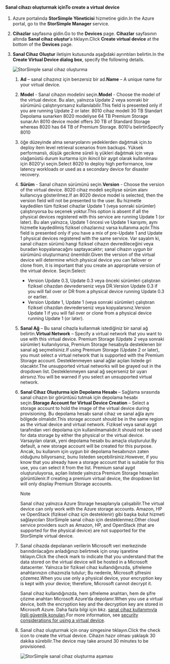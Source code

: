#### <a name="to-create-a-virtual-device"></a><span data-ttu-id="b67ad-101">Sanal cihazı oluşturmak için</span><span class="sxs-lookup"><span data-stu-id="b67ad-101">To create a virtual device</span></span>
1. <span data-ttu-id="b67ad-102">Azure portalında **StorSimple Yöneticisi** hizmetine gidin.</span><span class="sxs-lookup"><span data-stu-id="b67ad-102">In the Azure portal, go to the **StorSimple Manager** service.</span></span>
2. <span data-ttu-id="b67ad-103">**Cihazlar** sayfasına gidin.</span><span class="sxs-lookup"><span data-stu-id="b67ad-103">Go to the **Devices** page.</span></span> <span data-ttu-id="b67ad-104">**Cihazlar** sayfasının altında **Sanal cihaz oluştur**’a tıklayın.</span><span class="sxs-lookup"><span data-stu-id="b67ad-104">Click **Create virtual device** at the bottom of the **Devices** page.</span></span>
3. <span data-ttu-id="b67ad-105">**Sanal Cihaz Oluştur** iletişim kutusunda aşağıdaki ayrıntıları belirtin.</span><span class="sxs-lookup"><span data-stu-id="b67ad-105">In the **Create Virtual Device dialog box**, specify the following details.</span></span>
   
    ![StorSimple sanal cihaz oluşturma](./media/storsimple-create-virtual-device-u2/CreatePremiumsva1.png)
   
   1. <span data-ttu-id="b67ad-107">**Ad** – sanal cihazınız için benzersiz bir ad.</span><span class="sxs-lookup"><span data-stu-id="b67ad-107">**Name** – A unique name for your virtual device.</span></span>
   2. <span data-ttu-id="b67ad-108">**Model** - Sanal cihazın modelini seçin.</span><span class="sxs-lookup"><span data-stu-id="b67ad-108">**Model** - Choose the model of the virtual device.</span></span> <span data-ttu-id="b67ad-109">Bu alan, yalnızca Update 2 veya sonraki bir sürümünü çalıştırıyorsanız kullanılabilir.</span><span class="sxs-lookup"><span data-stu-id="b67ad-109">This field is presented only if you are running Update 2 or later.</span></span> <span data-ttu-id="b67ad-110">8010 cihaz modeli 30 TB Standart Depolama sunarken 8020 modeliyse 64 TB Premium Storage sunar.</span><span class="sxs-lookup"><span data-stu-id="b67ad-110">An 8010 device model offers 30 TB of Standard Storage whereas 8020 has 64 TB of Premium Storage.</span></span> <span data-ttu-id="b67ad-111">8010’u belirtin</span><span class="sxs-lookup"><span data-stu-id="b67ad-111">Specify 8010</span></span>
   3. <span data-ttu-id="b67ad-112">öğe düzeyinde alma senaryolarını yedeklerden dağıtmak için.</span><span class="sxs-lookup"><span data-stu-id="b67ad-112">to deploy item level retrieval  scenarios from backups.</span></span> <span data-ttu-id="b67ad-113">Yüksek performanslı, düşük gecikme süreli iş yükleri dağıtmak için veya olağanüstü durum kurtarma için ikincil bir aygıt olarak kullanılması için 8020’yi seçin.</span><span class="sxs-lookup"><span data-stu-id="b67ad-113">Select 8020 to deploy high performance, low latency workloads or used as a secondary device for disaster recovery.</span></span>
   4. <span data-ttu-id="b67ad-114">**Sürüm** - Sanal cihazın sürümünü seçin.</span><span class="sxs-lookup"><span data-stu-id="b67ad-114">**Version** - Choose the version of the virtual device.</span></span> <span data-ttu-id="b67ad-115">8020 cihaz modeli seçiliyse sürüm alanı kullanıcıya gösterilmez.</span><span class="sxs-lookup"><span data-stu-id="b67ad-115">If an 8020 device model is selected, then the version field will not be presented to the user.</span></span> <span data-ttu-id="b67ad-116">Bu hizmetle kaydedilen tüm fiziksel cihazlar Update 1 (veya sonraki sürümler) çalıştırıyorsa bu seçenek yoktur.</span><span class="sxs-lookup"><span data-stu-id="b67ad-116">This option is absent if all the physical devices registered with this service are running Update 1 (or later).</span></span> <span data-ttu-id="b67ad-117">Bu alan yalnızca, Update 1 öncesi ve Update 1 karışımı, aynı hizmetle kaydedilmiş fiziksel cihazlarınız varsa kullanıma açılır.</span><span class="sxs-lookup"><span data-stu-id="b67ad-117">This field is presented only if you have a mix of pre-Update 1 and Update 1 physical devices registered with the same service.</span></span> <span data-ttu-id="b67ad-118">Var sayalım ki, sanal cihazın sürümü hangi fiziksel cihazın devredileceğini veya buradan kopyalanacağını saptayacaktır; sanal cihazın uygun bir sürümünü oluşturmanız önemlidir.</span><span class="sxs-lookup"><span data-stu-id="b67ad-118">Given the version of the virtual device will determine which physical device you can failover or clone from, it is important that you create an appropriate version of the virtual device.</span></span> <span data-ttu-id="b67ad-119">Seçin:</span><span class="sxs-lookup"><span data-stu-id="b67ad-119">Select:</span></span>
      
      * <span data-ttu-id="b67ad-120">Version Update 0.3, Update 0.3 veya önceki sürümleri çalıştıran fiziksel cihazdan devrederseniz veya DR.</span><span class="sxs-lookup"><span data-stu-id="b67ad-120">Version Update 0.3 if you will fail over or DR from a physical device running Update 0.3 or earlier.</span></span> 
      * <span data-ttu-id="b67ad-121">Version Update 1, Update 1 (veya sonraki sürümler) çalıştıran fiziksel cihazdan devrederseniz veya kopyalarsınız.</span><span class="sxs-lookup"><span data-stu-id="b67ad-121">Version Update 1 if you will fail over or clone from a physical device running Update 1 (or later).</span></span> 
   5. <span data-ttu-id="b67ad-122">**Sanal Ağ** – Bu sanal cihazla kullanmak istediğiniz bir sanal ağ belirtin.</span><span class="sxs-lookup"><span data-stu-id="b67ad-122">**Virtual Network** – Specify a virtual network that you want to use with this virtual device.</span></span> <span data-ttu-id="b67ad-123">Premium Storage (Update 2 veya sonraki sürümler) kullanılıyorsa, Premium Storage hesabıyla desteklenen bir sanal ağ seçmelisiniz.</span><span class="sxs-lookup"><span data-stu-id="b67ad-123">If using Premium Storage (Update 2 or later), you must select a virtual network that is supported with the Premium Storage account.</span></span> <span data-ttu-id="b67ad-124">Desteklenmeyen sanal ağlar açılan listede gri olacaktır.</span><span class="sxs-lookup"><span data-stu-id="b67ad-124">The unsupported virtual networks will be grayed out in the dropdown list.</span></span> <span data-ttu-id="b67ad-125">Desteklenmeyen sanal ağ seçerseniz bir uyarı alırsınız.</span><span class="sxs-lookup"><span data-stu-id="b67ad-125">You will be warned if you select an unsupported virtual network.</span></span> 
   6. <span data-ttu-id="b67ad-126">**Sanal Cihaz Oluşturma için Depolama Hesabı** – Sağlama sırasında sanal cihazın bir görüntüsü tutmak için depolama hesabı seçin.</span><span class="sxs-lookup"><span data-stu-id="b67ad-126">**Storage Account for Virtual Device Creation** – Select a storage account to hold the image of the virtual device during provisioning.</span></span> <span data-ttu-id="b67ad-127">Bu depolama hesabı sanal cihaz ve sanal ağla aynı bölgede olmalıdır.</span><span class="sxs-lookup"><span data-stu-id="b67ad-127">This storage account should be in the same region as the virtual device and virtual network.</span></span> <span data-ttu-id="b67ad-128">Fiziksel veya sanal aygıt tarafından veri depolama için kullanılmamalıdır.</span><span class="sxs-lookup"><span data-stu-id="b67ad-128">It should not be used for data storage by either the physical or the virtual device.</span></span> <span data-ttu-id="b67ad-129">Varsayılan olarak, yeni depolama hesabı bu amaçla oluşturulur.</span><span class="sxs-lookup"><span data-stu-id="b67ad-129">By default, a new storage account will be created for this purpose.</span></span> <span data-ttu-id="b67ad-130">Ancak, bu kullanım için uygun bir depolama hesabınızın zaten olduğunu biliyorsanız, bunu listeden seçebilirsiniz.</span><span class="sxs-lookup"><span data-stu-id="b67ad-130">However, if you know that you already have a storage account that is suitable for this use, you can select it from the list.</span></span> <span data-ttu-id="b67ad-131">Premium sanal aygıt oluşturuluyorsa, açılan listede yalnızca Premium Storage hesapları görüntülenir.</span><span class="sxs-lookup"><span data-stu-id="b67ad-131">If creating a premium virtual device, the dropdown list will only display Premium Storage accounts.</span></span> 
      
      > [!NOTE]
      > <span data-ttu-id="b67ad-132">Sanal cihaz yalnızca Azure Storage hesaplarıyla çalışabilir.</span><span class="sxs-lookup"><span data-stu-id="b67ad-132">The virtual device can only work with the Azure storage accounts.</span></span> <span data-ttu-id="b67ad-133">Amazon, HP ve OpenStack (fiziksel cihaz için desteklenir) gibi başka bulut hizmeti sağlayıcıları StorSimple sanal cihazı için desteklenmez.</span><span class="sxs-lookup"><span data-stu-id="b67ad-133">Other cloud service providers such as Amazon, HP, and OpenStack (that are supported for the physical device) are not supported for the StorSimple virtual device.</span></span>
      > 
      > 
   7. <span data-ttu-id="b67ad-134">Sanal cihazda depolanan verilerin Microsoft veri merkezinde barındırılacağını anladığınızı belirtmek için onay işaretine tıklayın.</span><span class="sxs-lookup"><span data-stu-id="b67ad-134">Click the check mark to indicate that you understand that the data stored on the virtual device will be hosted in a Microsoft datacenter.</span></span> <span data-ttu-id="b67ad-135">Yalnızca bir fiziksel cihaz kullandığınızda, şifreleme anahtarınızın cihazınızla tutulur; Bu nedenle, Microsoft şifresini çözemez.</span><span class="sxs-lookup"><span data-stu-id="b67ad-135">When you use only a physical device, your encryption key is kept with your device; therefore, Microsoft cannot decrypt it.</span></span> 
      
       <span data-ttu-id="b67ad-136">Sanal cihaz kullandığınızda, hem şifreleme anahtarı, hem de şifre çözme anahtarı Microsoft Azure’da depolanır.</span><span class="sxs-lookup"><span data-stu-id="b67ad-136">When you use a virtual device, both the encryption key and the decryption key are stored in Microsoft Azure.</span></span> <span data-ttu-id="b67ad-137">Daha fazla bilgi için bkz. [sanal cihaz kullanımıyla ilgili güvenlik konuları](../articles/storsimple/storsimple-security.md#storsimple-virtual-device-security).</span><span class="sxs-lookup"><span data-stu-id="b67ad-137">For more information, see [security considerations for using a virtual device](../articles/storsimple/storsimple-security.md#storsimple-virtual-device-security).</span></span>
   8. <span data-ttu-id="b67ad-138">Sanal cihaz oluşturmak için onay simgesine tıklayın.</span><span class="sxs-lookup"><span data-stu-id="b67ad-138">Click the check icon to create the virtual device.</span></span> <span data-ttu-id="b67ad-139">Cihazın hazır olması yaklaşık 30 dakika sürebilir.</span><span class="sxs-lookup"><span data-stu-id="b67ad-139">The device may take around 30 minutes to be provisioned.</span></span>
      
      ![StorSimple sanal cihaz oluşturma aşaması](./media/storsimple-create-virtual-device-u2/StorSimple_VirtualDeviceCreating1M.png)

